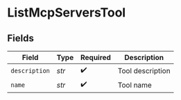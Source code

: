 # ListMcpServersTool


## Fields

| Field              | Type               | Required           | Description        |
| ------------------ | ------------------ | ------------------ | ------------------ |
| `description`      | *str*              | :heavy_check_mark: | Tool description   |
| `name`             | *str*              | :heavy_check_mark: | Tool name          |